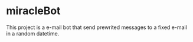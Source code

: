 # miracleBot
This project is a e-mail bot that send prewrited messages to a fixed e-mail in a random datetime.
